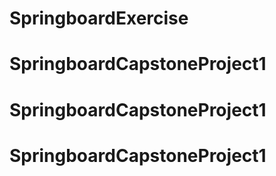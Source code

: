 # SpringboardExercise
# SpringboardCapstoneProject1
# SpringboardCapstoneProject1
# SpringboardCapstoneProject1
